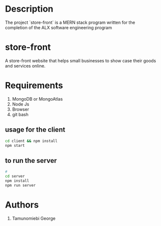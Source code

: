 # Description
<p>
 The project `store-front` is a MERN stack program written for the completion of the ALX software engineering program
</p>

# store-front

A store-front website that helps small businesses to show case their goods and services online.

# Requirements
1. MongoDB or MongoAtlas
2. Node Js
3. Browser
4. git bash


## usage for the client
``` bash
cd client && npm install
npm start
```
## to run the server
```bash
#
cd server
npm install
npm run server 
```


# Authors
1. Tamunomiebi George